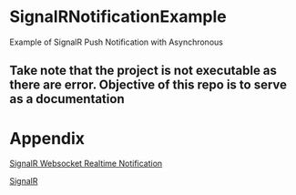 # SignalRNotificationExample
Example of SignalR Push Notification with Asynchronous 

## Take note that the project is not executable as there are error. Objective of this repo is to serve as a documentation ##


# Appendix

[SignalR Websocket Realtime Notification](https://techbrij.com/database-change-notifications-asp-net-signalr-sqldependency) 

[SignalR](https://books.google.com.sg/books?id=hddnAwAAQBAJ&pg=PT352&lpg=PT352&dq=signalr+iuseridprovider+querystring+not+working&source=bl&ots=Qls0h00X77&sig=ACfU3U3UBBVQDab6-DthFctv02cyi0onmw&hl=en&sa=X&ved=2ahUKEwjEru7_r_7hAhVYk3AKHbzzBMIQ6AEwB3oECAkQAQ#v=onepage&q=signalr%20iuseridprovider%20querystring%20not%20working&f=false)
